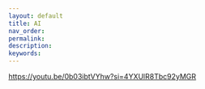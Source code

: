 ```yaml
---
layout: default
title: AI
nav_order: 
permalink: 
description: 
keywords: 
---
```


https://youtu.be/0b03ibtVYhw?si=4YXUlR8Tbc92yMGR